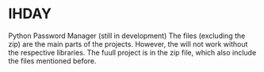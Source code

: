 # IHDAY
Python Password Manager (still in development)
The files (excluding the zip) are the main parts of the projects. However, the will not work without the respective libraries.
The fuull project is in the zip file, which also include the files mentioned before.
